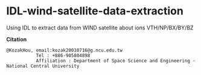 # IDL-wind-satellite-data-extraction
Using IDL to extract data from WIND satellite about ions VTH/NP/BX/BY/BZ


**Citation**
```
@KozakHou, email:kozak20010716@g.ncu.edu.tw
           Tel : +886-905804898
           Affiliation : Department of Space Science and Engineering - National Central University 
```

